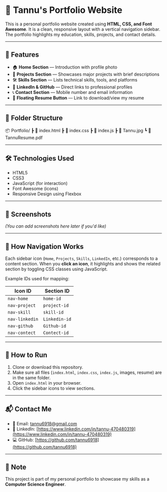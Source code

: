 
# 💼 Tannu's Portfolio Website

This is a personal portfolio website created using **HTML, CSS, and Font Awesome**. It is a clean, responsive layout with a vertical navigation sidebar. The portfolio highlights my education, skills, projects, and contact details.

---

## 🚀 Features

- 🏠 **Home Section** — Introduction with profile photo
- 💼 **Projects Section** — Showcases major projects with brief descriptions
- 🛠️ **Skills Section** — Lists technical skills, tools, and platforms
- 🔗 **LinkedIn & GitHub** — Direct links to professional profiles
- 📞 **Contact Section** — Mobile number and email information
- 📄 **Floating Resume Button** — Link to download/view my resume

---

## 📁 Folder Structure
📦 Portfolio/
┣ 📜 index.html
┣ 📜 index.css
┣ 📜 index.js
┣ 📜 Tannu.jpg
┗ 📜 TannuResume.pdf


---

## 🛠️ Technologies Used

- HTML5
- CSS3
- JavaScript (for interaction)
- Font Awesome (icons)
- Responsive Design using Flexbox

---

## 📸 Screenshots

*(You can add screenshots here later if you'd like)*

---

## 🧠 How Navigation Works

Each sidebar icon (`Home`, `Projects`, `Skills`, `LinkedIn`, etc.) corresponds to a content section. When you **click an icon**, it highlights and shows the related section by toggling CSS classes using JavaScript.

Example IDs used for mapping:

| Icon ID         | Section ID        |
|-----------------|-------------------|
| `nav-home`      | `home-id`         |
| `nav-project`   | `project-id`      |
| `nav-skill`     | `skill-id`        |
| `nav-linkedin`  | `Linkedin-id`     |
| `nav-github`    | `Github-id`       |
| `nav-contect`   | `Contect-id`      |

---

## 📂 How to Run

1. Clone or download this repository.
2. Make sure all files (`index.html`, `index.css`, `index.js`, images, resume) are in the same folder.
3. Open `index.html` in your browser.
4. Click the sidebar icons to view sections.

---

## 📬 Contact Me

- 📧 Email: [tannu6918@gmail.com](mailto:tannu6918@gmail.com)
- 🔗 LinkedIn: [https://www.linkedin.com/in/tannu-470480319](https://www.linkedin.com/in/tannu-470480319)
- 💻 GitHub: [https://github.com/tannu6918](https://github.com/tannu6918)

---

## 📌 Note

This project is part of my personal portfolio to showcase my skills as a **Computer Science Engineer**.


